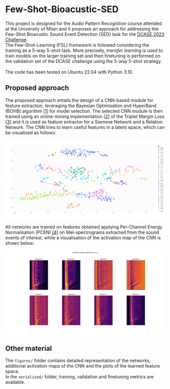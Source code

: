 # Few-Shot-Bioacustic-SED

This project is designed for the Audio Pattern Recognition course attended at the University of Milan and it proposes an approach for addressing the Few-Shot Bioacustic Sound Event Detection (SED) task for the [DCASE 2023 Challenge](https://dcase.community/challenge2023/task-few-shot-bioacoustic-event-detection).\
The Few-Shot-Learning (FSL) framework is followed considering the training as a 5-way 5-shot task. More precisely, *transfer learning* is used to train models on the larger training set and then finetuning is performed on the validation set of the DCASE challenge using the 5-way 5-shot strategy.\
\
The code has been tested on Ubuntu 22.04 with Python 3.10.

## Proposed approach

The proposed approach entails the design of a CNN-based module for feature extraction, leveraging the Bayesian Optimisation and HyperBand (BOHB) algorithm [[1]](https://arxiv.org/pdf/1807.01774.pdf) for model selection. The selected CNN module is then trained using an online-mining implementation [[2]](https://github.com/KevinMusgrave/pytorch-metric-learning) of the Triplet Margin Loss [[3]](https://arxiv.org/pdf/1503.03832.pdf) and it is used as feature extractor for a Siamese Network and a Relation Network. The CNN tries to learn useful features in a latent space, which can be visualised as follows:

![](figures/tnet_embeddings_tsne.png)

 All networks are trained on features obtained applying Per-Channel Energy Normalisation (PCEN) [[4]](https://arxiv.org/pdf/1607.05666.pdf) on Mel-spectrograms extracted from the sound events of interest, while a visualisation of the activation map of the CNN is shown below:

![](figures/cnn_3_c_6.png)


## Other material

The `figures/` folder contains detailed representation of the networks, additional activation maps of the CNN and the plots of the learned feature space.\
In the `serialized/` folder, training, validation and finetuning metrics are available.